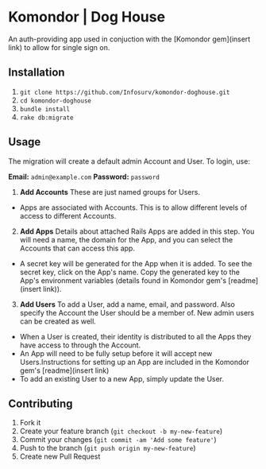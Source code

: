 # Komondor | Dog House

An auth-providing app used in conjuction with the [Komondor gem](insert link) to allow for single sign on.

## Installation

1. `git clone https://github.com/Infosurv/komondor-doghouse.git`
2. `cd komondor-doghouse`
3. `bundle install`
4. `rake db:migrate`

## Usage

The migration will create a default admin Account and User. To login, use:

**Email:** `admin@example.com`
**Password:** `password`

1. **Add Accounts** These are just named groups for Users.
  * Apps are associated with Accounts. This is to allow different levels of access to different Accounts.
2. **Add Apps** Details about attached Rails Apps are added in this step. You will need a name, the domain for the App, and you can select the Accounts that can access this app.
  * A secret key will be generated for the App when it is added. To see the secret key, click on the App's name. Copy the generated key to the App's environment variables (details found in Komondor gem's [readme](insert link)).
3. **Add Users** To add a User, add a name, email, and password. Also specify the Account the User should be a member of. New admin users can be created as well.
  * When a User is created, their identity is distributed to all the Apps they have access to through the Account.
  * An App will need to be fully setup before it will accept new Users.Instructions for setting up an App are included in the Komondor gem's [readme](insert link)
  * To add an existing User to a new App, simply update the User.

## Contributing

1. Fork it
2. Create your feature branch (`git checkout -b my-new-feature`)
3. Commit your changes (`git commit -am 'Add some feature'`)
4. Push to the branch (`git push origin my-new-feature`)
5. Create new Pull Request

